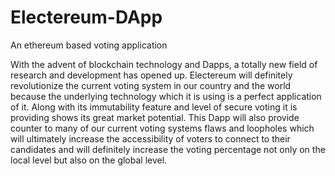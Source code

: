 # Electereum-DApp
An ethereum based voting application

With the advent of blockchain technology and Dapps, a totally new field of research and development has opened up. Electereum will definitely revolutionize the current voting system in our country and the world because the underlying technology which it is using is a perfect application of it. Along with its immutability feature and level of secure voting it is providing shows its great market potential. This Dapp will also provide counter to many of our current voting systems flaws and loopholes which will ultimately increase the accessibility of voters to connect to their candidates and will definitely increase the voting percentage not only on the local level but also on the global level.
